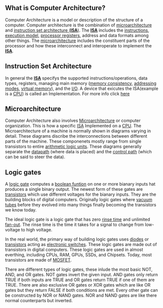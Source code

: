 
## What is Computer Architecture?

Computer Architecture is a model or description of the structure of a computer. Computer architecture is the combination of [microarchitecture](#Microarchitecture) and [instruction set architecture (**ISA**)](##Instruction%20Set%20Architecture). The
[**ISA**](##Instruction%20Set%20Architecture) includes the [instructions](https://en.wikipedia.org/wiki/Instruction_set_architecture#Instructions "Instruction set architecture"), [execution model](https://en.wikipedia.org/wiki/Execution_model "Execution model"), [processor registers](https://en.wikipedia.org/wiki/Processor_register "Processor register"), address and data formats among other things. The [microarchitecture](#Microarchitecture) includes the constituent parts of the processor and how these interconnect and interoperate to implement the [**ISA**](##Instruction%20Set%20Architecture).

## Instruction Set Architecture

In general the [**ISA**](##Instruction%20Set%20Architecture) specifys the supported instructions/operations, data types, registers, managing main memory ([memory consistency](https://en.wikipedia.org/wiki/Memory_consistency), [addressing modes](https://en.wikipedia.org/wiki/Addressing_mode), [virtual memory](https://en.wikipedia.org/wiki/Virtual_memory)),  and the [I/O](https://en.wikipedia.org/wiki/Input/output). A device that exicutes the ISA(example is a [CPU](https://en.wikipedia.org/wiki/Central_processing_unit)) is called an Implementation. For more info click [here](https://en.wikipedia.org/wiki/Instruction_set_architecture)

## Microarchitecture

Computer Architecture also involves [Microarchitecture](https://en.wikipedia.org/wiki/Microarchitecture) or computer organization. This is how a specific [ISA](https://en.wikipedia.org/wiki/Instruction_set_architecture) Implemented on a  [CPU](https://en.wikipedia.org/wiki/Central_processing_unit). The Microarchitecture of a machine is normally shown in diagrams varying in detail. These diagrams discribe the interconnections between different parts of the machine. These componenets mostly range from single transistors to entire [arithmetic logic units](https://en.wikipedia.org/wiki/Arithmetic_logic_unit "Arithmetic logic unit"). These diagrams generally separate the [datapath](https://en.wikipedia.org/wiki/Datapath "Datapath") (where data is placed) and the [control path](https://en.wikipedia.org/w/index.php?title=Control_path&action=edit&redlink=1 "Control path (page does not exist)") (which can be said to steer the data).

## Logic gates

A [logic gate](https://en.wikipedia.org/wiki/Logic_gate)  computes a [boolean funtion](https://en.wikipedia.org/wiki/Boolean_function) on one or more bianary inputs hat produces a single binary output. The newest form of these gates are [transistors](https://en.wikipedia.org/wiki/Transistor) which use different voltages for the bianary inputs. They are the building blocks of digital computers. Originally logic gates where [vacuum tubes](https://en.wikipedia.org/wiki/Vacuum_tube) before they evolved into many things finally becoming the transistors we know today.

The ideal logic gate is a logic gate that has zero [rinse time](https://en.wikipedia.org/wiki/Rise_time) and unlimited [fan-out](https://en.wikipedia.org/wiki/Fan-out). The rinse time is the time it takes for a signal to change from low-voltage to high voltage.

In the real world, the primary way of building logic gates uses [diodes](https://en.wikipedia.org/wiki/Diode "Diode") or [transistors](https://en.wikipedia.org/wiki/Transistor "Transistor") acting as [electronic switches](https://en.wikipedia.org/wiki/Switch#Electronic_switches). These logic gates are made out of transistors in digital computers. These logic gates are used in almost everthing, including CPUs, RAM, GPUs, SSDs, and Chipsets. Today, most transistors are made of [MOSFET](https://en.wikipedia.org/wiki/MOSFET). 

There are different types of logic gates, these inlude the most basic NOT, AND, and OR gates. NOT gates invert the given input. AND gates only return TRUE if both inputs are TRUE and OR gates return TRUE if one of them are TRUE. There are also exclusive OR gates or XOR gates which are like OR gates but they return FALSE if both conditions are met. Every other gate can be constructed by NOR or NAND gates. NOR and NAND gates are like there normal counterparts but inverted.


